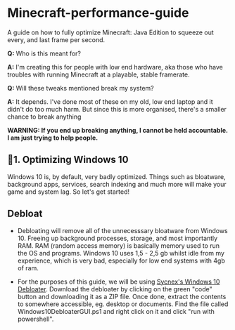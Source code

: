 # Minecraft-performance-guide
A guide on how to fully optimize Minecraft: Java Edition to squeeze out every, and last frame per second.

**Q:** Who is this meant for?

**A:** I'm creating this for people with low end hardware, aka those who have troubles with running Minecraft at a playable, stable framerate.

**Q:** Will these tweaks mentioned break my system?

**A:** It depends. I've done most of these on my old, low end laptop and it didn't do too much harm. But since this is more organised, there's a smaller chance to break anything

**WARNING: If you end up breaking anything, I cannot be held accountable. I am just trying to help people.**

## 🧽**1. Optimizing Windows 10**

Windows 10 is, by default, very badly optimized. Things such as bloatware, background apps, services, search indexing and much more will make your game and system lag. So let's get started!
## **Debloat**

* Debloating will remove all of the unnecesssary bloatware from Windows 10. Freeing up background processes, storage, and most importantly RAM. RAM (random access memory) is basically memory used to run the OS and programs. Windows 10 uses 1,5 - 2,5 gb whilst idle from my experience, which is very bad, especially for low end systems with 4gb of ram.

* For the purposes of this guide, we will be using [Sycnex's Windows 10 Debloater](https://github.com/Sycnex/Windows10Debloater). Download the debloater by clicking on the green "code" button and downloading it as a ZIP file. Once done, extract the contents to somewhere accessible, eg. desktop or documents. Find the file called Windows10DebloaterGUI.ps1 and right click on it and click "run with powershell".

